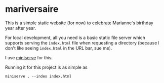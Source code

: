 # mariversaire

This is a simple static website (for now) to celebrate Marianne's birthday year
after year.

For local development, all you need is a basic static file server which
supports serving the `index.html` file when requesting a directory (because I
don't like seeing `index.html` in the URL bar, sue me).

I use [miniserve](https://github.com/svenstaro/miniserve) for this.

Running it for this project is as simple as

```
miniserve . --index index.html
```
